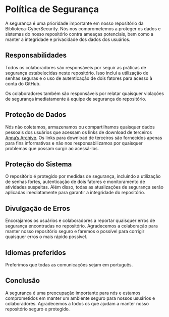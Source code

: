 # Política de Segurança
A segurança é uma prioridade importante em nosso repositório da Biblioteca-CyberSecurity. Nós nos comprometemos a proteger os dados e sistemas do nosso repositório contra ameaças potenciais, bem como a manter a integridade e privacidade dos dados dos usuários.

## Responsabilidades
Todos os colaboradores são responsáveis por seguir as práticas de segurança estabelecidas neste repositório. Isso inclui a utilização de senhas seguras e o uso de autenticação de dois fatores para acesso à conta do GitHub.

Os colaboradores também são responsáveis por relatar quaisquer violações de segurança imediatamente à equipe de segurança do repositório.

## Proteção de Dados
Nós não coletamos, armazenamos ou compartilhamos quaisquer dados pessoais dos usuários que acessam os links de download de terceiros [Anna’s Archive](https://annas-archive.org/). Os links para download de terceiros são fornecidos apenas para fins informativos e não nos responsabilizamos por quaisquer problemas que possam surgir ao acessá-los.

## Proteção do Sistema
O repositório é protegido por medidas de segurança, incluindo a utilização de senhas fortes, autenticação de dois fatores e monitoramento de atividades suspeitas. Além disso, todas as atualizações de segurança serão aplicadas imediatamente para garantir a integridade do repositório.

## Divulgação de Erros
Encorajamos os usuários e colaboradores a reportar quaisquer erros de segurança encontradas no repositório. Agradecemos a colaboração para manter nosso repositório seguro e faremos o possível para corrigir quaisquer erros o mais rápido possível.

## Idiomas preferidos
Preferimos que todas as comunicações sejam em português.

## Conclusão
A segurança é uma preocupação importante para nós e estamos comprometidos em manter um ambiente seguro para nossos usuários e colaboradores. Agradecemos a todos os que ajudam a manter nosso repositório seguro e protegido.
